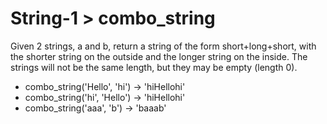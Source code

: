 # String-1 > combo_string

Given 2 strings, a and b, return a string of the form short+long+short, with the shorter string on the outside and the longer string on the inside. The strings will not be the same length, but they may be empty (length 0).

- combo_string('Hello', 'hi') → 'hiHellohi'
- combo_string('hi', 'Hello') → 'hiHellohi'
- combo_string('aaa', 'b') → 'baaab'